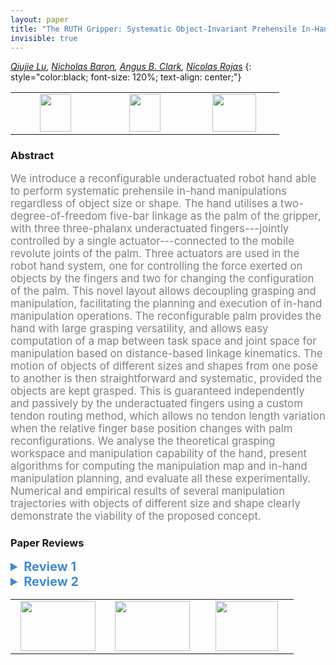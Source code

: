 ```yaml
---
layout: paper
title: "The RUTH Gripper: Systematic Object-Invariant Prehensile In-Hand Manipulation via Reconfigurable Underactuation"
invisible: true
---
```

*[Qiujie Lu](https://luqjie.wixsite.com/home),  [Nicholas Baron](https://www.imperial.ac.uk/reds-lab/people/),  [Angus B. Clark](http://www.angus-clark.co.uk/),  [Nicolas Rojas](http://www.imperial.ac.uk/people/n.rojas)*
{: style="color:black; font-size: 120%; text-align: center;"}

<table width="30%"> <tr>
<td style="width: 20%; text-align: center;"><a href="http://www.roboticsproceedings.org/rss16/p093.pdf"><img src="{{ site.baseurl }}/images/paper_link.png"
width = "50"  height = "60"/> </a> </td>

<td style="width: 20%; text-align: center;"><a href="https://imperialcollegelondon.box.com/s/1rl42qsv3y2cdchgb4ky4l3jiper41di"><img src="{{ site.baseurl }}/images/video_link.png"
width = "50"  height = "60"/> </a> </td>

<td style="width: 20%; text-align: center;"><a href="nan"><img src="{{ site.baseurl }}/images/pheedloop_link.png"
width = "70"  height = "60"/> </a> </td>

</tr></table>

### Abstract
<html><p style="color:gray; font-size: 120%; text-align: justified;">
We introduce a reconfigurable underactuated robot hand able to perform systematic prehensile in-hand manipulations regardless of object size or shape. The hand utilises a two-degree-of-freedom five-bar linkage as the palm of the gripper, with three three-phalanx underactuated fingers---jointly controlled by a single actuator---connected to the mobile revolute joints of the palm. Three actuators are used in the robot hand system, one for controlling the force exerted on objects by the fingers and two for changing the configuration of the palm. This novel layout allows decoupling grasping and manipulation, facilitating the planning and execution of in-hand manipulation operations. The reconfigurable palm provides the hand with large grasping versatility, and allows easy computation of a map between task space and joint space for manipulation based on distance-based linkage kinematics. The motion of objects of different sizes and shapes from one pose to another is then straightforward and systematic, provided the objects are kept grasped. This is guaranteed independently and passively by the underactuated fingers using a custom tendon routing method, which allows no tendon length variation when the relative finger base position changes with palm reconfigurations. We analyse the theoretical grasping workspace and manipulation capability of the hand, present algorithms for computing the manipulation map and in-hand manipulation planning, and evaluate all these experimentally. Numerical and empirical results of several manipulation trajectories with objects of different size and shape clearly demonstrate the viability of the proposed concept.
</p></html>

### Paper Reviews
<details><summary style="font-size:20px; color:#438BCA"><b> Review 1</b></summary>
<p style="color:gray; font-size: 120%; text-align: justified; white-space: pre-line">
The paper makes multiple relevant contributions. The overall concept is promising. The idea of decoupling the five-bar DOFs from the flexion DOFs by routing the flexor tendons through the linkage is great. The manipulation planning algorithm, based on lookups through pre-computed configuration tables, is also very well suited for the mechanism, and achieves good performance. (I suspect a kd-tree for nearest neighbors in a small 3D data set is overkill on most modern computers, but conceptually a good idea.) This level of in-hand manipulation, with robustness to object shape, is very rarely seen in the literature.

The paper is generally clear and well-written, in both the description of the mechanism and its algorithmic components. The only aspect that I found a bit harder to understand was the spring mechanism that keeps all three fingers oriented such that they all flex towards a common point located between them. The authors use the term “finger direction” - perhaps use “finger orientation” or “finger flexion direction” instead? I did eventually figure it out, with the help of the video.

While the paper is certainly interesting and opens up some very relevant avenues for research, I feel that it only scratches the surface of the complex behavior of these manipulation tasks. Assume that a grasp has been established, and the hand is reconfigured by the base motors. The bases of the fingers are fully constrained to move in a prescribed path, while the tips are partly constrained by the object itself. If these constraints are not mutually compatible (and there is no reason to expect them to be), the hand must adapt, either through finger reconfiguration in the null space of the flexor tendon, or through contact rolling or slipping. The spring mechanism also exerts moments on the fingers, further complicating the force equilibrium of the whole system.

These are all very complex behaviors. I suspect that it is possible that during such a process the grasp could be lost. When does that happen? How can we guard against such behavior? I also suspect that such reconfigurations are the main reason for the experimental discrepancies between desired and achieved final object pose. Finally, some of the experiments in the video show out-of-plane object rotation, which I assume is not desired or accounted for, and likely stemming from the same source.

As presented here, the hand is also primarily usable for planar (2D) manipulation. The fingers are indeed capable of producing enveloping (power) 3D grasps. However, if any of the fingers makes contact on multiple links, it is not clear if manipulation is still possible. It is likely that any finger with multiple contacts is over-constrained if its base moves (due to movement of the five-bar linkage). I suspect that is why all manipulation examples are essentially planar, with fingertip grasps only. Even for planar grasping, the hand has 2 manipulation DOFs to control 3 object DOFs, thus can only manipulate along a 2D manifold. It is not clear if and how such a method would apply to 3D grasping, creating a 6 DOF object movement space. The method is still highly compelling even given these considerations, and I am not asking the authors to solve all of 6DOF manipulation in a single paper - the work shown here represents important steps in that direction. However, I feel like these aspects should be explicitly mentioned and discussed here.

In conclusion, I believe this is a very relevant paper, with strong ideas and good performance in practice on tasks rarely seen. It opens up some very interesting future work directions and questions, so the reader can be left hoping for a more in-depth analysis. Such an analysis could either be included here (taking the paper to a next level) or be carried out in future work.

</p> </details>

<details><summary style="font-size:20px; color:#438BCA"><b> Review 2</b></summary>
<p style="color:gray; font-size: 120%; text-align: justified; white-space: pre-line">
Originality
The paper is original, it presents a design that is novel and brings something new to the literature. However, I did find a major drawback that is only addressed at the very end as a small drawback, while I think it's actually a concept thing. The idea of the gripper is explained as the gripper grasps an object, and then this can be moved thanks to the base 5-bar linkage. At the same time, authors say the gripper can reconfigure into different grasp types. This is true, but what is happening is that the gripper reconfigures into different grasps types while it is grasping. Meaning the fingertips change orientation and move along the object surface while the in-hand manipulation is happening. In practice, it is a small motion probably due to high frictions, but it probably means a lot of force is needed to move the 5-bar linkage, and it may be even impossible to do so if the gripper is performing a power grasp with several contacts in each finger. This fact is minimized in the paper, as the only examples of in-hand manipulation that are shown are with objects held in the fingertips. But I was a bit disappointed, as it would have more value to be able to move an object that is actually strongly grasped, which is not doable in other gripper designs where the in-hand manipulation has to necessarily happen with precision grasps. 

In addition, the gripper is not compared to any other hand. I know it is difficult to compare a hand that is so particular. But there are other designs that also perform in-hand manipulation with little actuation. The claim of the paper is that they can do it with only 3 actuators and simple planning and control, but maybe it would be interesting to compare volumes of manipulation workspace for different gripper designs with low actuation and simple control, and in-hand manipulation capabilities. There are so many hands that with original and simplified designs achieve variate and large in-hand manipulations, for instance
Ma, Raymond R., and Aaron M. Dollar. "An underactuated hand for efficient finger-gaiting-based dexterous manipulation." 2014 IEEE International Conference on Robotics and Biomimetics (ROBIO 2014). IEEE, 2014.
or
Amend, John, and Hod Lipson. "The JamHand: Dexterous manipulation with minimal actuation." Soft robotics 4.1 (2017): 70-80.

These hands above are just a few, and one could argue that they achieved larger amounts of in-hand manipulation with similar or less actuation. I believe that this hand has a value, but I also missed this kind of discussion in the paper, to understand what this hand brings to the landscape and why we should care about considering yet a new design to the large amounts of existing ones.

Another thing that could be easily compared to other designs is the error in positioning during in-hand manipulation planning and execution, at least compared to the reported ones in the papers such as
Hang, Kaiyu, et al. "Hand–object configuration estimation using particle filters for dexterous in-hand manipulation." The International Journal of Robotics Research (2019).

At least, to have an idea if the reported errors in position is something normal for in-hand manipulation.

Quality and clarity
In my opinion, the quality of the paper is good, but it could be improved making the text and figures a bit more clear in the following aspects:
 1- There is not a clear diagram of the 5-bar linkage and the nomenclature used, the name of the joints, the location of the points P, which one is the link 1...to 5, etc... You can figure it out but you need to make your own drawing. It may be fixed adding labels to Fig.2, but remember to also add the points P1...P5 referred in Sec. III - C. Also, this figure needs to be cited at the very beginning of Section II.A.

 2- There is a lot of confusion between what they call "grasping workspace", "manipulation workspace" and "manipulation map", which are basically the same thing. It seems like authors wanted to use different names so that it seemed they were doing more computations, but this just increases readability. There one single workspace in this design, which is composed of a continuous XY slide, and for each point, it corresponds to a different orientation of the object, (X,Y,Phi). So, the grasping workspace is the XY slide, and the manipulation workspace is the whole thing, and the manipulation map the correspondence (X,Y -> phi). This should be simplified for clarity.

 Significance
 The paper adds to the idea that underactuated and simple grasping can still achieve in-hand manipulation capabilities. It is a new design that could lead to variations, using n-bars mechanisms. I think it is a good idea, but it could have more significance if the design is shared in an open-hardware fashion (sharing building instructions and models) and if some of the comparisons I mentioned before are reported.
</p> </details>

<table width="100%"><tr><td style="width: 30%; text-align: center;"><a href="{{ site.baseurl }}/program/papers/92"> <img src="{{ site.baseurl }}/images/previous_icon.png" width = "120"  height = "80"/> </a> </td>

<td style="width: 30%; text-align: center;"><a href="{{ site.baseurl }}/program/papers"> <img src="{{ site.baseurl }}/images/overview_icon.png" width = "120"  height = "80"/> </a> </td> 

<td style="width: 30%; text-align: center;"><a href="{{ site.baseurl }}/program/papers/94"> <img src="{{ site.baseurl }}/images/next_icon.png" width = "100"  height = "80"/> </a> </td> 

</tr></table>


